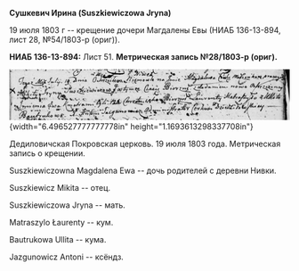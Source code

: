 **Сушкевич Ирина (Suszkiewiczowa Jryna)**

19 июля 1803 г -- крещение дочери Магдалены Евы (НИАБ 136-13-894, лист
28, №54/1803-р (ориг)).

**НИАБ 136-13-894:** Лист 51. **Метрическая запись №28/1803-р (ориг).**

![](./media/e2a284a5b14dc89a2fe3ac5395914a6c655f0395.png){width="6.496527777777778in"
height="1.1693613298337708in"}

Дедиловичская Покровская церковь. 19 июля 1803 года. Метрическая запись
о крещении.

Suszkiewiczowna Magdalena Ewa -- дочь родителей с деревни Нивки.

Suszkiewicz Mikita -- отец.

Suszkiewiczowa Jryna -- мать.

Matraszylo Łaurenty -- кум.

Bautrukowa Ullita -- кума.

Jazgunowicz Antoni -- ксёндз.
